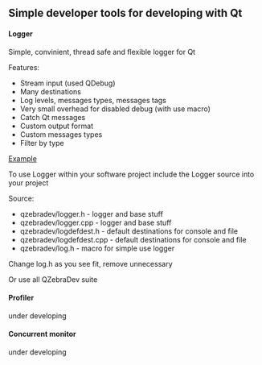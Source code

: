 Simple developer tools for developing with Qt
---------------------------------------------


#### Logger

Simple, convinient, thread safe and flexible logger for Qt

Features:
* Stream input (used QDebug)
* Many destinations 
* Log levels, messages types, messages tags
* Very small overhead for disabled debug (with use macro) 
* Catch Qt messages
* Custom output format
* Custom messages types
* Filter by type

 
[Example](https://github.com/igorkorsukov/qzebradev/blob/master/tests/loggertests.cpp#L10)


To use Logger within your software project include the Logger source into your project

Source:
* qzebradev/logger.h - logger and base stuff
* qzebradev/logger.cpp - logger and base stuff
* qzebradev/logdefdest.h - default destinations for console and file 
* qzebradev/logdefdest.cpp - default destinations for console and file 
* qzebradev/log.h - macro for simple use logger

Change log.h as you see fit, remove unnecessary

Or use all QZebraDev suite 


#### Profiler
under developing

#### Concurrent monitor
under developing
